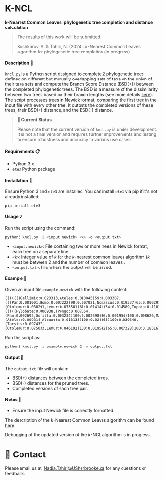 # K-NCL
**k-Nearest Common Leaves: phylogenetic tree completion and distance calculation**

> The results of this work will be submitted.
>
> Koshkarov, A. & Tahiri, N. (2024). *k*-Nearest Common Leaves algorithm for phylogenetic tree completion (in progress).

#### Description :bookmark_tabs:
`kncl.py` is a Python script designed to complete 2 phylogenetic trees defined on different but mutually overlapping sets of taxa on the union of their taxa sets and compute the Branch Score Distance (BSD(+)) between the completed phylogenetic trees. The BSD is a measure of the dissimilarity between two trees based on their branch lengths (see more details [here](https://www.mdpi.com/2073-8994/16/7/790)). The script processes trees in Newick format, comparing the first tree in the input file with every other tree. It outputs the completed versions of these trees, their BSD(+) distance, and the BSD(-) distance.

>:pushpin: **Current Status**
>
>Please note that the current version of `kncl.py` is under development. It is not a final version and requires further improvements and testing to ensure robustness and accuracy in various use cases.

#### Requirements :clipboard:
- Python 3.x
- `ete3` Python package

#### Installation :wrench:
Ensure Python 3 and `ete3` are installed. You can install `ete3` via pip if it's not already installed:
```bash
pip install ete3
```

#### Usage :bulb:
Run the script using the command:
```bash
python3 kncl.py -i <input.newick> <k> -o <output.txt>
```
- `<input.newick>`: File containing two or more trees in Newick format, each tree on a separate line.
- `<k>`: Integer value of *k* for the *k*-nearest common leaves algorithm (*k* must be between 2 and the number of common leaves).
- `<output.txt>`: File where the output will be saved.

#### Example :bookmark:
Given an input file `example.newick` with the following content:
```
(((((((Callimic:0.023313,Ateles:0.010045)59:0.003307,(((Pan:0.001001,Homo:0.003222)98:0.007021,Nomascus:0.019337)65:0.006297,Macaca:0.022545)75:0.003800)100:0.056141,Tarsius:0.070541)40:0.004811,(Otolemur:0.080291,Lemur:0.073501)67:0.014141)54:0.014589,Tupaia:0.110178)85:0.046160,Cynoceph:0.040415)100:0.356615,Rattus:0.048351,Mus:0.036439);
(((((Hylobate:0.006938,(Pongo:0.007054,(Pan:0.002692,Gorilla:0.003234)100:0.002698)96:0.001954)100:0.008626,Macaca:0.020688)100:0.010416,(Ateles:0.009814,Alouatta:0.013133)100:0.024863)100:0.030640,(Tarsius:0.097437,(Otolemur:0.075033,Lemur:0.046192)100:0.019542)65:0.007328)100:0.185167,Rattus:0.048223,Mus:0.063981);
```
Run the script as:
```bash
python3 kncl.py -i example.newick 2 -o output.txt
```

#### Output :book:
The `output.txt` file will contain:
- BSD(+) distances between the completed trees.
- BSD(-) distances for the pruned trees.
- Completed versions of each tree pair.

#### Notes :pencil:
- Ensure the input Newick file is correctly formatted.

The description of the *k*-Nearest Common Leaves algorithm can be found [here](https://github.com/tahiri-lab/KNCL/blob/main/algorithm.md).

Debugging of the updated version of the *k*-NCL algorithm is in progress.

# 📧 Contact
Please email us at: <Nadia.Tahiri@USherbrooke.ca> for any questions or feedback.
